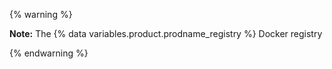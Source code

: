 {% warning %}

**Note:** The {% data variables.product.prodname_registry %} Docker registry 

{% endwarning %}
